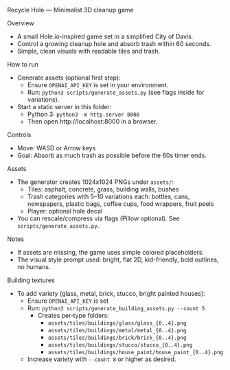 Recycle Hole — Minimalist 3D cleanup game

Overview
- A small Hole.io-inspired game set in a simplified City of Davis.
- Control a growing cleanup hole and absorb trash within 60 seconds.
- Simple, clean visuals with readable tiles and trash.

How to run
- Generate assets (optional first step):
  - Ensure `OPENAI_API_KEY` is set in your environment.
  - Run: `python3 scripts/generate_assets.py` (see flags inside for variations).
- Start a static server in this folder:
  - Python 3: `python3 -m http.server 8000`
  - Then open http://localhost:8000 in a browser.

Controls
- Move: WASD or Arrow keys
- Goal: Absorb as much trash as possible before the 60s timer ends.

Assets
- The generator creates 1024x1024 PNGs under `assets/`:
  - Tiles: asphalt, concrete, grass, building walls, bushes
  - Trash categories with 5–10 variations each: bottles, cans, newspapers, plastic bags, coffee cups, food wrappers, fruit peels
  - Player: optional hole decal
- You can rescale/compress via flags (Pillow optional). See `scripts/generate_assets.py`.

Notes
- If assets are missing, the game uses simple colored placeholders.
- The visual style prompt used: bright, flat 2D, kid-friendly, bold outlines, no humans.



Building textures
- To add variety (glass, metal, brick, stucco, bright painted houses):
  - Ensure `OPENAI_API_KEY` is set
  - Run: `python3 scripts/generate_building_assets.py --count 5`
    - Creates per‑type folders:
      - `assets/tiles/buildings/glass/glass_{0..4}.png`
      - `assets/tiles/buildings/metal/metal_{0..4}.png`
      - `assets/tiles/buildings/brick/brick_{0..4}.png`
      - `assets/tiles/buildings/stucco/stucco_{0..4}.png`
      - `assets/tiles/buildings/house_paint/house_paint_{0..4}.png`
  - Increase variety with `--count 8` or higher as desired.
